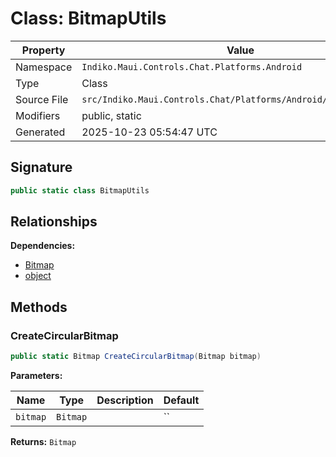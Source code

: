 # Class: BitmapUtils

| Property | Value |
|----------|-------|
| Namespace | `Indiko.Maui.Controls.Chat.Platforms.Android` |
| Type | Class |
| Source File | `src/Indiko.Maui.Controls.Chat/Platforms/Android/BitmapUtils.cs` |
| Modifiers | public, static |
| Generated | 2025-10-23 05:54:47 UTC |

## Signature

```csharp
public static class BitmapUtils
```

## Relationships

**Dependencies:**
- [Bitmap](Bitmap.md)
- [object](object.md)

## Methods

### CreateCircularBitmap

```csharp
public static Bitmap CreateCircularBitmap(Bitmap bitmap)
```

**Parameters:**

| Name | Type | Description | Default |
|------|------|-------------|---------|
| `bitmap` | `Bitmap` |  | `` |

**Returns:** `Bitmap`

